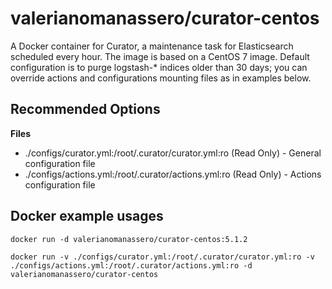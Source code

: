 # valerianomanassero/curator-centos
A Docker container for Curator, a maintenance task for Elasticsearch scheduled every hour.
The image is based on a CentOS 7 image.
Default configuration is to purge logstash-* indices older than 30 days; you can override actions and configurations mounting files as in examples below.

## Recommended Options

**Files**

- ./configs/curator.yml:/root/.curator/curator.yml:ro (Read Only) - General configuration file
- ./configs/actions.yml:/root/.curator/actions.yml:ro (Read Only) - Actions configuration file 

## Docker example usages

```
docker run -d valerianomanassero/curator-centos:5.1.2
```

```
docker run -v ./configs/curator.yml:/root/.curator/curator.yml:ro -v ./configs/actions.yml:/root/.curator/actions.yml:ro -d valerianomanassero/curator-centos
```
